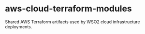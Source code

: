 # aws-cloud-terraform-modules
Shared AWS Terraform artifacts used by WSO2 cloud infrastructure deployments.
